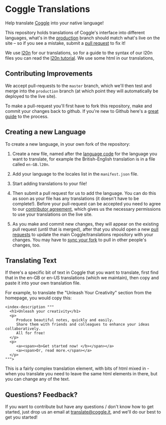 # Coggle Translations
Help translate [Coggle](https://coggle.it) into your native language!

This repository holds translations of Coggle's interface into different
languages, what's in the
[production](https://github.com/coggle/translations/tree/production) branch
should match what's live on the site – so if you see a mistake, submit a [pull
request](https://help.github.com/articles/using-pull-requests/) to fix it!

We use [l20n](http://l20n.org) for our translations, so for a guide to the
syntax of our l20n files you can read the [l20n
tutorial](http://l20n.org/learn/). We use some html in our translations, 

## Contributing Improvements

We accept pull-requests to the `master` branch, which we'll then test and merge
into the `production` branch (at which point they will automatically be
deployed to the live site).

To make a pull-request you'll first have to fork this repository, make and
commit your changes back to github. If you're new to Github here's a [great
guide](https://help.github.com/articles/using-pull-requests/) to the process.

## Creating a new Language

To create a new language, in your own fork of the repository:

 1. Create a new file, named after the [language
    code](http://www.lingoes.net/en/translator/langcode.htm) for
    the language you want to translate, for example the British-English
    translation is in a file called `en-GB.l20n`.

 2. Add your language to the locales list in the `manifest.json` file.

 3. Start adding translations to your file!
 
 4. Then submit a pull request for us to add the language. You can do this as
    soon as your file has any translations (it doesn't have to be complete!).
    Before your pull-request can be accepted you need to agree to our
    [contributor
    agreement](https://www.clahub.com/agreements/Coggle/coggle-translations), which
    gives us the necessary permissions to use your translations on the live
    site.
 
 5. As you make and commit new changes, they will appear on the existing pull
    request (until that is merged), after that you should open a new [pull
    requests](https://help.github.com/articles/using-pull-requests/) to update
    the main Coggle/translations repository with your changes. You may have to
    [sync your fork](https://help.github.com/articles/syncing-a-fork/) to pull
    in other people's changes, too.

## Translating Text
If there's a specific bit of text in Coggle that you want to translate, first
find that in the en-GB or en-US translations (which we maintain), then copy and
paste it into your own translation file.

For example, to translate the "Unleash Your Creativity" section from the
homepage, you would copy this:

```
<index-description """
  <h1>Unleash your creativity</h1>
  <p>
     Produce beautiful notes, quickly and easily.
     Share them with friends and colleagues to enhance your ideas collaboratively.
     All for free!
  </p>
  <p>
     <a><span><b>Get started now! </b></span></a>
     <a><span>Or, read more.</span></a>
  </p>
""">
```

This is a fairly complex translation element, with bits of html mixed in - when
you translate you need to leave the same html elements in there, but you can
change any of the text.
 
## Questions? Feedback?

If you want to contribute but have any questions / don't know how to get
started, just drop us an email at
[translate@coggle.it](mailto:translate@coggle.it), and we'll do our best to get
you started!

